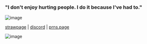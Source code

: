 ### "I don't enjoy hurting people. I do it because I've had to."

![image](https://github.com/user-attachments/assets/ada5735f-2f09-4f75-b9ae-97e894096b4d)


[strawpage](kingofasgards.straw.page) | [discord](https://discord.com/channels/@me/1370216292589502568) | [prns.page](en.pronouns.page/@kenobikiss)

![image](https://github.com/user-attachments/assets/63e48ac1-5760-475f-b666-f27fa214be7e)
